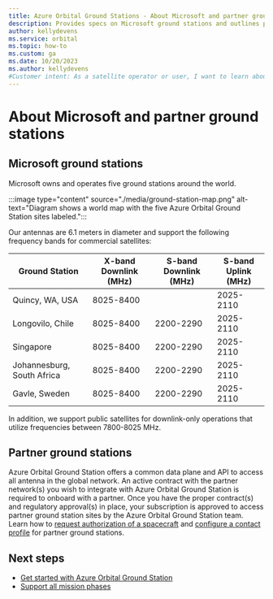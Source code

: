 ```yaml
---
title: Azure Orbital Ground Stations - About Microsoft and partner ground stations
description: Provides specs on Microsoft ground stations and outlines partner ground station network.
author: kellydevens
ms.service: orbital
ms.topic: how-to
ms.custom: ga
ms.date: 10/20/2023
ms.author: kellydevens
#Customer intent: As a satellite operator or user, I want to learn about Microsoft and partner ground stations.
---
```


# About Microsoft and partner ground stations

## Microsoft ground stations

Microsoft owns and operates five ground stations around the world.

:::image type="content" source="./media/ground-station-map.png" alt-text="Diagram shows a world map with the five Azure Orbital Ground Station sites labeled.":::

Our antennas are 6.1 meters in diameter and support the following frequency bands for commercial satellites:

| Ground Station             | X-band Downlink (MHz) | S-band Downlink (MHz) | S-band Uplink (MHz) | 
|----------------------------|-----------------------|-----------------------|---------------------|
| Quincy, WA, USA            | 8025-8400             |                       | 2025-2110           | 
| Longovilo, Chile           | 8025-8400             | 2200-2290             | 2025-2110           |
| Singapore                  | 8025-8400             | 2200-2290             | 2025-2110           |
| Johannesburg, South Africa | 8025-8400             | 2200-2290             | 2025-2110           |
| Gavle, Sweden              | 8025-8400             | 2200-2290             | 2025-2110           |

In addition, we support public satellites for downlink-only operations that utilize frequencies between 7800-8025 MHz.

## Partner ground stations

Azure Orbital Ground Station offers a common data plane and API to access all antenna in the global network. An active contract with the partner network(s) you wish to integrate with Azure Orbital Ground Station is required to onboard with a partner. Once you have the proper contract(s) and regulatory approval(s) in place, your subscription is approved to access partner ground station sites by the Azure Orbital Ground Station team. Learn how to [request authorization of a spacecraft](register-spacecraft.md#request-authorization-of-the-new-spacecraft-resource) and [configure a contact profile](concepts-contact-profile.md#configure-a-contact-profile-for-applicable-partner-ground-stations) for partner ground stations.

## Next steps

- [Get started with Azure Orbital Ground Station](get-started.md)
- [Support all mission phases](mission-phases.md)
